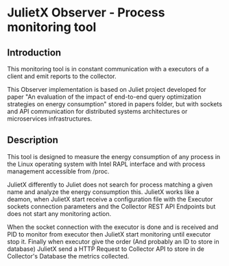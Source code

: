 # JulietX Observer - Process monitoring tool

## Introduction
This monitoring tool is in constant communication with a executors of a client and emit reports to the collector.

This Observer implementation is based on Juliet project developed for paper "An evaluation of the impact of end-to-end query optimization strategies
on energy consumption" stored in papers folder, but with sockets and API communication for distributed systems architectures or microservices infrastructures.

## Description
This tool is designed to measure the energy consumption of any process in the Linux operating system with Intel RAPL interface and with process management accessible from /proc.

JulietX differently to Juliet does not search for process matching a given name and analyze the energy consumption this. JulietX works like a deamon, when JulietX start receive a configuration file with the Executor sockets connection parameters and the Collector REST API Endpoints but does not start any monitoring action.

When the socket connection with the executor is done and is received and PID to monitor from executor then JulietX start monitoring until executor stop it. Finally when executor give the order (And probably an ID to store in database) JulietX send a HTTP Request to Collector API to store in de Collector's Database the metrics collected.
